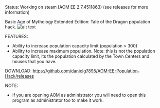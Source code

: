 
Status: Working on steam (AOM EE 2.7.4511863) (see releases for more information)

Basic Age of Mythology Extended Edition: Tale of the Dragon population hack.
![alt text](https://cdn.discordapp.com/attachments/660904280068456468/686086390597156921/unknown.png)

FEATURES:
- Ability to increase population capacity limit (population > 300)
- Ability to increase maximum population. Note: this is not the population capacity limit, its the population calculated by the Town Centers and houses that you have.

DOWNLOAD: 
https://github.com/danielg7895/AOM-EE-Population-Hack/releases

NOTE:
- If you are opening AOM as administrator you will need to open this program as administrator too to make it work.
